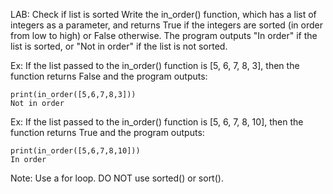 LAB: Check if list is sorted
Write the in_order() function, which has a list of integers as a parameter, and returns True if the integers are sorted (in order from low to high) or False otherwise. The program outputs "In order" if the list is sorted, or "Not in order" if the list is not sorted.

Ex: If the list passed to the in_order() function is [5, 6, 7, 8, 3], then the function returns False and the program outputs:

    print(in_order([5,6,7,8,3]))
    Not in order

Ex: If the list passed to the in_order() function is [5, 6, 7, 8, 10], then the function returns True and the program outputs:

    print(in_order([5,6,7,8,10]))
    In order
    
Note: Use a for loop. DO NOT use sorted() or sort().